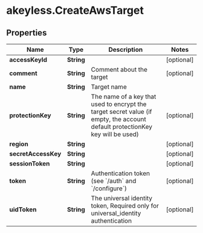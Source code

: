 # akeyless.CreateAwsTarget

## Properties

Name | Type | Description | Notes
------------ | ------------- | ------------- | -------------
**accessKeyId** | **String** |  | [optional] 
**comment** | **String** | Comment about the target | [optional] 
**name** | **String** | Target name | 
**protectionKey** | **String** | The name of a key that used to encrypt the target secret value (if empty, the account default protectionKey key will be used) | [optional] 
**region** | **String** |  | [optional] 
**secretAccessKey** | **String** |  | [optional] 
**sessionToken** | **String** |  | [optional] 
**token** | **String** | Authentication token (see &#x60;/auth&#x60; and &#x60;/configure&#x60;) | [optional] 
**uidToken** | **String** | The universal identity token, Required only for universal_identity authentication | [optional] 



